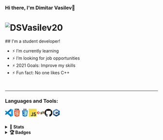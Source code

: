 
### Hi there, I'm Dimitar Vasilev👋
<h1 align="left"> <img src="https://komarev.com/ghpvc/?username=DSVasilev20&label=Profile%20views&color=0e75b6&style=flat-square" alt="DSVasilev20" /> </h1>
## I'm a student developer!

- ⚡ I’m currently learning
- ⚡ I’m looking for job opportunities
- ⚡ 2021 Goals: Improve my skills
- ⚡ Fun fact: No one likes C++


<br />
<hr>

### Languages and Tools:

<img align="left" alt="Visual Studio Code" width="26px" src="https://raw.githubusercontent.com/github/explore/80688e429a7d4ef2fca1e82350fe8e3517d3494d/topics/visual-studio-code/visual-studio-code.png" />
<img align="left" alt="HTML5" width="26px" src="https://raw.githubusercontent.com/github/explore/80688e429a7d4ef2fca1e82350fe8e3517d3494d/topics/html/html.png" />
<img align="left" alt="CSS3" width="26px" src="https://raw.githubusercontent.com/github/explore/80688e429a7d4ef2fca1e82350fe8e3517d3494d/topics/css/css.png" />
<img align="left" alt="JavaScript" width="26px" src="https://raw.githubusercontent.com/github/explore/80688e429a7d4ef2fca1e82350fe8e3517d3494d/topics/javascript/javascript.png" />
<img align="left" alt="Git" width="26px" src="https://raw.githubusercontent.com/github/explore/80688e429a7d4ef2fca1e82350fe8e3517d3494d/topics/git/git.png" />
<img align="left" alt="GitHub" width="26px" src="https://raw.githubusercontent.com/github/explore/78df643247d429f6cc873026c0622819ad797942/topics/github/github.png" />
<img align="left" alt="C++" width="26px" src="https://raw.githubusercontent.com/github/explore/80688e429a7d4ef2fca1e82350fe8e3517d3494d/topics/cpp/cpp.png" />

<br>
<br>
<br>

<details>
    <summary><b>💯 Stats</b></summary>
    <img alt="Grade" src="https://github-readme-stats.vercel.app/api?username=DSVasilev20&show_icons=true&theme=radical&count_private=true">
</details>

<details>
    <summary><b>🏆 Badges</b></summary>
    <a href ="https://www.credly.com/earner/earned/badge/550e5a39-0fe1-4bea-91a1-11893475e92e"><img align="left" alt="HTML and CSS" width="200px" src="https://images.credly.com/size/680x680/images/241488f4-9110-41aa-804e-51a8f8ba430d/MTA-Introduction_to_Programming_Using_HTML_and_CSS-600x600.png" ></a>
   <a href ="https://www.credly.com/earner/earned/badge/11ab2f62-a461-4dd8-b74d-86e48b514ba6"><img align="left" alt="Word Office 2016" width="200px" src="https://images.credly.com/size/680x680/images/fd092703-61db-4e9f-9c7c-2211d44ca87d/MOS_Word.png" ></a>
</details>
